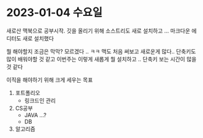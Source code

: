 # 2023-01-04 수요일

새로산 맥북으로 공부시작.
깃을 올리기 위해 소스트리도 새로 설치하고 ...
마크다운 에디터도 새로 설치했다 

뭘 해야할지 조금은 막막? 모르겠다 .. ㅋㅋ
맥도 처음 써보고 새로운게 많다.. 단축키도 많이 배워야할 것 같고
이번주는 이렇게 새롭게 뭘 설치하고 .. 단축키 보는 시간이 많을 것 같다

이직을 해야하기 위해 크게 세우는 목표
1. 포트폴리오
	- 링크드인 관리
2. CS공부
	- JAVA ...?
	- DB
3. 알고리즘


